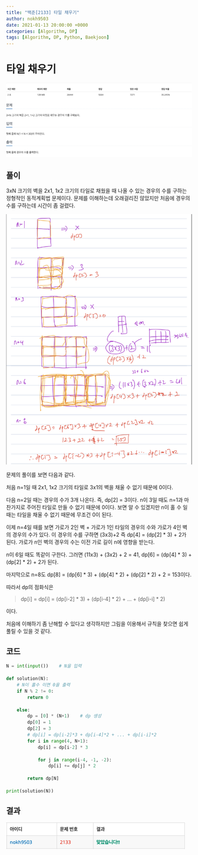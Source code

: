 ```yaml
---
title: "백준[2133] 타일 채우기"
author: nokh9503
date: 2021-01-13 20:00:00 +0000
categories: [Algorithm, DP]
tags: [Algorithm, DP, Python, Baekjoon]
---
```


# 타일 채우기

![backjoon_dp(2133)](/assets/img/algorithm/backjoon/dp/backjoon_dp(2133).png)

## 풀이

3xN 크기의 벽을 2x1, 1x2 크기의 타일로 채웠을 때 나올 수 있는 경우의 수를 구하는 정형적인 동적계획법 문제이다. 문제를 이해하는데 오래걸리진 않았지만 처음에 경우의 수를 구하는데 시간이 좀 걸렸다.

 ![backjoon_dp(2133)_sol](/assets/img/algorithm/backjoon/dp/backjoon_dp(2133)_sol.png)

문제의 풀이를 보면 다음과 같다.

처음 n=1일 때 2x1, 1x2 크기의 타일로 3x1의 벽을 채울 수 없기 때문에 0이다.

다음 n=2일 때는 경우의 수가 3개 나온다. 즉, dp[2] = 3이다. n이 3일 때도 n=1과 마찬가지로 주어진 타일로 만들 수 없기 때문에 0이다. 보면 알 수 있겠지만 n이 홀 수 일때는 타일을 채울 수 없기 때문에 무조건 0이 된다.

이제 n=4일 때를 보면 가로가 2인 벽 + 가로가 1인 타일의 경우의 수와 가로가 4인 벽의 경우의 수가 있다. 이 경우의 수를 구하면 (3x3)+2 즉 dp[4] = (dp[2] * 3) + 2가 된다. 가로가 n인 벽의 경우의 수는 이전 가로 길이 n에 영향을 받는다.

n이 6일 때도 똑같이 구한다. 그러면 (11x3) + (3x2) + 2 = 41, dp[6] = (dp[4] * 3) + (dp[2] * 2) + 2가 된다.

마지막으로 n=8도 dp[8] = (dp[6] * 3) + (dp[4] * 2) + (dp[2] * 2) + 2 = 153이다.

따라서 dp의 점화식은

> dp[i] = dp[i] = (dp[i-2] * 3) + (dp[i-4] * 2) + ... + (dp[i-i] * 2)

이다.

처음에 이해하기 좀 난해할 수 있다고 생각하지만 그림을 이용해서 규칙을 찾으면 쉽게 풀릴 수 있을 것 같다.

## 코드

```python
N = int(input())    # N을 입력

def solution(N):
    # N이 홀수 이면 0을 출력
    if N % 2 != 0:
        return 0

    else:
        dp = [0] * (N+1)    # dp 생성
        dp[0] = 1
        dp[2] = 3
        # dp[i] = dp[i-2]*3 + dp[i-4]*2 + ... + dp[i-i]*2
        for i in range(4, N+1):
            dp[i] = dp[i-2] * 3

            for j in range(i-4, -1, -2):
                dp[i] += dp[j] * 2

        return dp[N]

print(solution(N))
```

## 결과

 ![backjoon_dp(2133)_res](/assets/img/algorithm/backjoon/dp/backjoon_dp(2133)_res.png)